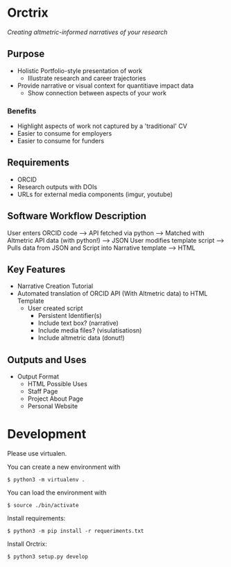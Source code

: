 # Orctrix

*Creating altmetric-informed narratives of your research*

## Purpose

+ Holistic Portfolio-style presentation of work
  + Illustrate research and career trajectories
+ Provide narrative or visual context for quantitiave impact data
  + Show connection between aspects of your work

### Benefits

+ Highlight aspects of work not captured by a 'traditional' CV
+ Easier to consume for employers
+ Easier to consume for funders

## Requirements

+ ORCID
+ Research outputs with DOIs
+ URLs for external media components (imgur, youtube)

## Software Workflow Description

User enters ORCID code --> API fetched via python --> Matched with Altmetric API data (with python!) --> JSON
User modifies template script --> Pulls data from JSON and Script into Narrative template --> HTML

## Key Features

+ Narrative Creation Tutorial
+ Automated translation of ORCID API (With Altmetric data) to HTML Template
  + User created script 
    + Persistent Identifier(s)
    + Include text box? (narrative)
    + Include media files? (visulatisatiosn)
    + Include altmetric data (donut!)

## Outputs and Uses

+ Output Format
  + HTML 
Possible Uses
  + Staff Page
  + Project About Page
  + Personal Website
  
# Development

Please use virtualen.

You can create a new environment with

~~~
$ python3 -m virtualenv .
~~~

You can load the environment with

~~~
$ source ./bin/activate
~~~

Install requirements:

~~~
$ python3 -m pip install -r requeriments.txt
~~~

Install Orctrix:

~~~
$ python3 setup.py develop
~~~
